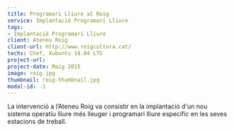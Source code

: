 ```yaml
---
title: Programari Lliure al Roig
service: Implantació Programari Lliure
tags:
- Implantació Programari Lliure
client: Ateneu Roig
client-url: http://www.roigcultura.cat/
techs: Chef, Xubuntu 14.04 LTS
project-url:
project-date: Maig 2015
image: roig.jpg
thumbnail: roig-thumbnail.jpg
modal-id: -1
---
```

La intervenció a l’Ateneu Roig va consistir en la implantació d'un nou sistema operatiu lliure més lleuger i programari lliure específic en les seves estacions de treball.

